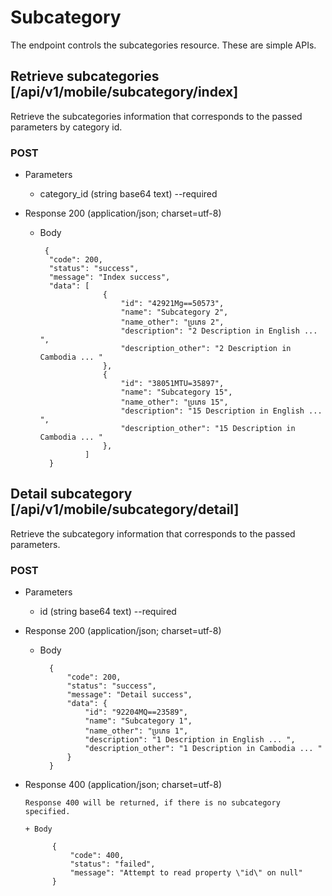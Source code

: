 # Subcategory

The endpoint controls the subcategories resource.
These are simple APIs.

## Retrieve subcategories [/api/v1/mobile/subcategory/index]

Retrieve the subcategories information that corresponds to the passed parameters by category id.

### POST

+ Parameters
    + category_id (string base64 text) --required

+ Response 200 (application/json; charset=utf-8)

    + Body

           {
            "code": 200,
            "status": "success",
            "message": "Index success",
            "data": [
                        {
                            "id": "42921Mg==50573",
                            "name": "Subcategory 2",
                            "name_other": "ប្រភេទ 2",
                            "description": "2 Description in English ... ",
                            "description_other": "2 Description in Cambodia ... "
                        },
                        {
                            "id": "38051MTU=35897",
                            "name": "Subcategory 15",
                            "name_other": "ប្រភេទ 15",
                            "description": "15 Description in English ... ",
                            "description_other": "15 Description in Cambodia ... "
                        },
                    ]
            }

## Detail subcategory [/api/v1/mobile/subcategory/detail]

Retrieve the subcategory information that corresponds to the passed parameters.

### POST

+ Parameters
    + id (string base64 text) --required

+ Response 200 (application/json; charset=utf-8)

    + Body

            {
                "code": 200,
                "status": "success",
                "message": "Detail success",
                "data": {
                    "id": "92204MQ==23589",
                    "name": "Subcategory 1",
                    "name_other": "ប្រភេទ 1",
                    "description": "1 Description in English ... ",
                    "description_other": "1 Description in Cambodia ... "
                }
            }      

+ Response 400 (application/json; charset=utf-8)

      Response 400 will be returned, if there is no subcategory specified.

      + Body

            {
                "code": 400,
                "status": "failed",
                "message": "Attempt to read property \"id\" on null"
            }

